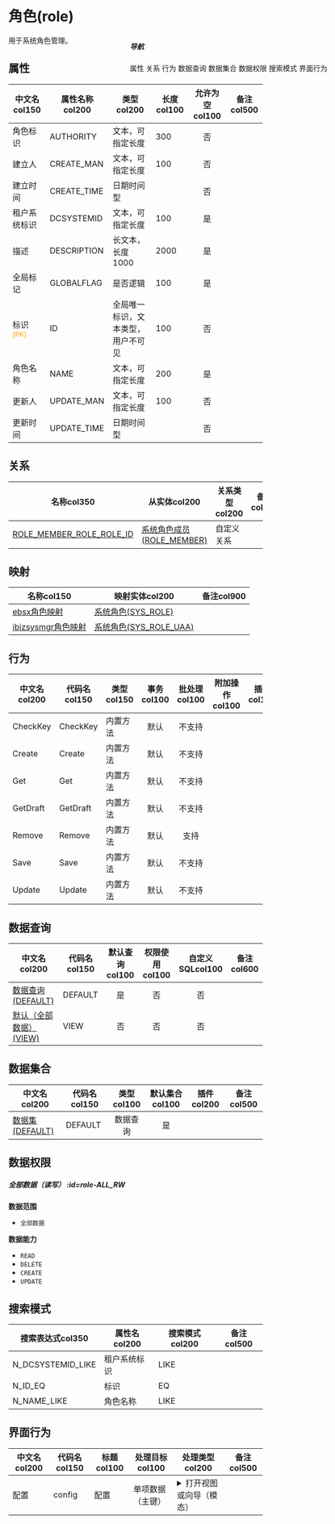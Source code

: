 # 角色(role)  <!-- {docsify-ignore-all} -->


用于系统角色管理。


## 属性
|    中文名col150 | 属性名称col200           | 类型col200     | 长度col100    |允许为空col100    |  备注col500  |
| --------   |------------| -----  | -----  | :----: | -------- |
|角色标识|AUTHORITY|文本，可指定长度|300|否||
|建立人|CREATE_MAN|文本，可指定长度|100|否||
|建立时间|CREATE_TIME|日期时间型||否||
|租户系统标识|DCSYSTEMID|文本，可指定长度|100|是||
|描述|DESCRIPTION|长文本，长度1000|2000|是||
|全局标记|GLOBALFLAG|是否逻辑|100|是||
|标识<sup class="footnote-symbol"><font color=orange>[PK]</font></sup>|ID|全局唯一标识，文本类型，用户不可见|100|否||
|角色名称|NAME|文本，可指定长度|200|是||
|更新人|UPDATE_MAN|文本，可指定长度|100|否||
|更新时间|UPDATE_TIME|日期时间型||否||


## 关系

<el-row>
<el-tabs v-model="show_der">
<el-tab-pane label="主关系" name="major">

| 名称col350     |   从实体col200 | 关系类型col200     |   备注col500  |
| -------- |---------- |------------|----- |
|[ROLE_MEMBER_ROLE_ROLE_ID](der/ROLE_MEMBER_ROLE_ROLE_ID)|[系统角色成员(ROLE_MEMBER)](module/Base/role_member)|自定义关系||


</el-tab-pane>
</el-tabs>
</el-row>

## 映射
| 名称col150    | 映射实体col200   | 备注col900  |
| -------- |----------  |----- |
|[ebsx角色映射](module/Base/role/demap/DEMap)|[系统角色(SYS_ROLE)](module/ebsx/Role)||
|[ibizsysmgr角色映射](module/Base/role/demap/DEMap2)|[系统角色(SYS_ROLE_UAA)](module/ibizsysmgr/sys_role)||

## 行为
| 中文名col200    | 代码名col150    | 类型col150    | 事务col100   | 批处理col100   | 附加操作col100  | 插件col150    |  备注col300  |
| -------- |---------- |----------- |:----:|:----:|---------| ----- | ----- |
|CheckKey|CheckKey|内置方法|默认|不支持||||
|Create|Create|内置方法|默认|不支持||||
|Get|Get|内置方法|默认|不支持||||
|GetDraft|GetDraft|内置方法|默认|不支持||||
|Remove|Remove|内置方法|默认|支持||||
|Save|Save|内置方法|默认|不支持||||
|Update|Update|内置方法|默认|不支持||||

## 数据查询
| 中文名col200    | 代码名col150    | 默认查询col100 | 权限使用col100 | 自定义SQLcol100 |  备注col600|
| --------  | --------   | :----:  |:----:  | :----:  |----- |
|[数据查询(DEFAULT)](module/Base/role/query/Default)|DEFAULT|是|否 |否 ||
|[默认（全部数据）(VIEW)](module/Base/role/query/View)|VIEW|否|否 |否 ||

## 数据集合
| 中文名col200  | 代码名col150  | 类型col100 | 默认集合col100 |   插件col200|   备注col500|
| --------  | --------   | :----:   | :----:   | ----- |----- |
|[数据集(DEFAULT)](module/Base/role/dataset/Default)|DEFAULT|数据查询|是|||

## 数据权限

##### 全部数据（读写） :id=role-ALL_RW

<p class="panel-title"><b>数据范围</b></p>

* `全部数据`

<p class="panel-title"><b>数据能力</b></p>

* `READ`
* `DELETE`
* `CREATE`
* `UPDATE`




## 搜索模式
|   搜索表达式col350   |    属性名col200    |    搜索模式col200        |备注col500  |
| -------- |------------|------------|------|
|N_DCSYSTEMID_LIKE|租户系统标识|LIKE||
|N_ID_EQ|标识|EQ||
|N_NAME_LIKE|角色名称|LIKE||

## 界面行为
|  中文名col200 |  代码名col150 |  标题col100   |     处理目标col100   |    处理类型col200        |  备注col500       |
| --------| --------| -------- |------------|------------|------------|
| 配置 | config | 配置 |单项数据（主键）|<details><summary>打开视图或向导（模态）</summary>[角色配置](app/view/role_edit_view2)</details>||

<div style="display: block; overflow: hidden; position: fixed; top: 140px; right: 100px;">

##### 导航
<el-anchor >
<el-anchor-link :href="`#/module/Base/role?id=属性`">
  属性
</el-anchor-link>
<el-anchor-link :href="`#/module/Base/role?id=关系`">
  关系
</el-anchor-link>
<el-anchor-link :href="`#/module/Base/role?id=行为`">
  行为
</el-anchor-link>
<el-anchor-link :href="`#/module/Base/role?id=数据查询`">
  数据查询
</el-anchor-link>
<el-anchor-link :href="`#/module/Base/role?id=数据集合`">
  数据集合
</el-anchor-link>
<el-anchor-link :href="`#/module/Base/role?id=数据权限`">
  数据权限
</el-anchor-link>
<el-anchor-link :href="`#/module/Base/role?id=搜索模式`">
  搜索模式
</el-anchor-link>
<el-anchor-link :href="`#/module/Base/role?id=界面行为`">
  界面行为
</el-anchor-link>
</el-anchor>
</div>

<script>
 const { createApp } = Vue
  createApp({
    data() {
      return {
show_der:'major',


      }
    },
    methods: {
    }
  }).use(ElementPlus).mount('#app')
</script>